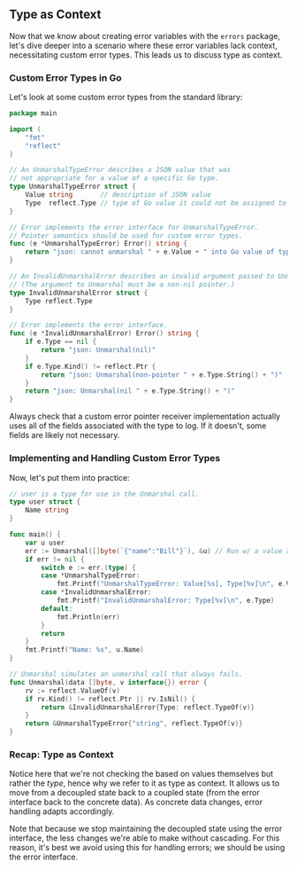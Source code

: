 ## Type as Context

Now that we know about creating error variables with the `errors` package, let's dive deeper into a scenario where these error variables lack context, necessitating custom error types. This leads us to discuss type as context.

### Custom Error Types in Go

Let's look at some custom error types from the standard library:

```go
package main

import (
    "fmt"
    "reflect"
)

// An UnmarshalTypeError describes a JSON value that was
// not appropriate for a value of a specific Go type.
type UnmarshalTypeError struct {
	Value string       // description of JSON value
	Type  reflect.Type // type of Go value it could not be assigned to
}

// Error implements the error interface for UnmarshalTypeError.
// Pointer semantics should be used for custom error types.
func (e *UnmarshalTypeError) Error() string {
	return "json: cannot unmarshal " + e.Value + " into Go value of type " + e.Type.String()
}

// An InvalidUnmarshalError describes an invalid argument passed to Unmarshal.
// (The argument to Unmarshal must be a non-nil pointer.)
type InvalidUnmarshalError struct {
	Type reflect.Type
}

// Error implements the error interface.
func (e *InvalidUnmarshalError) Error() string {
	if e.Type == nil {
		return "json: Unmarshal(nil)"
	}
	if e.Type.Kind() != reflect.Ptr {
		return "json: Unmarshal(non-pointer " + e.Type.String() + ")"
	}
	return "json: Unmarshal(nil " + e.Type.String() + ")"
}
```

Always check that a custom error pointer receiver implementation actually uses all of the fields associated with the type to log. If it doesn't, some fields are likely not necessary.

### Implementing and Handling Custom Error Types

Now, let's put them into practice:

```go
// user is a type for use in the Unmarshal call.
type user struct {
	Name string
}

func main() {
	var u user
	err := Unmarshal([]byte(`{"name":"Bill"}`), &u) // Run w/ a value and pointer
	if err != nil {
		switch e := err.(type) {
		case *UnmarshalTypeError:
			fmt.Printf("UnmarshalTypeError: Value[%s], Type[%v]\n", e.Value, e.Type)
		case *InvalidUnmarshalError:
			fmt.Printf("InvalidUnmarshalError: Type[%v]\n", e.Type)
		default:
			fmt.Println(err)
		}
		return
	}
	fmt.Printf("Name: %s", u.Name)
}

// Unmarshal simulates an unmarshal call that always fails.
func Unmarshal(data []byte, v interface{}) error {
	rv := reflect.ValueOf(v)
	if rv.Kind() != reflect.Ptr || rv.IsNil() {
		return &InvalidUnmarshalError{Type: reflect.TypeOf(v)}
	}
	return &UnmarshalTypeError{"string", reflect.TypeOf(v)}
}
```

### Recap: Type as Context

Notice here that we're not checking the based on values themselves but rather the _type_, hence why we refer to it as type as context. It allows us to move from a decoupled state back to a coupled state (from the error interface back to the concrete data). As concrete data changes, error handling adapts accordingly.

Note that because we stop maintaining the decoupled state using the error interface, the less changes we're able to make without cascading. For this reason, it's best we avoid using this for handling errors; we should be using the error interface.



